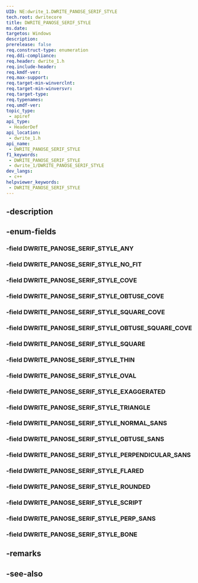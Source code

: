 ```yaml
---
UID: NE:dwrite_1.DWRITE_PANOSE_SERIF_STYLE
tech.root: dwritecore
title: DWRITE_PANOSE_SERIF_STYLE
ms.date: 
targetos: Windows
description: 
prerelease: false
req.construct-type: enumeration
req.ddi-compliance: 
req.header: dwrite_1.h
req.include-header: 
req.kmdf-ver: 
req.max-support: 
req.target-min-winverclnt: 
req.target-min-winversvr: 
req.target-type: 
req.typenames: 
req.umdf-ver: 
topic_type:
 - apiref
api_type:
 - HeaderDef
api_location:
 - dwrite_1.h
api_name:
 - DWRITE_PANOSE_SERIF_STYLE
f1_keywords:
 - DWRITE_PANOSE_SERIF_STYLE
 - dwrite_1/DWRITE_PANOSE_SERIF_STYLE
dev_langs:
 - c++
helpviewer_keywords:
 - DWRITE_PANOSE_SERIF_STYLE
---
```


## -description

## -enum-fields

### -field DWRITE_PANOSE_SERIF_STYLE_ANY

### -field DWRITE_PANOSE_SERIF_STYLE_NO_FIT

### -field DWRITE_PANOSE_SERIF_STYLE_COVE

### -field DWRITE_PANOSE_SERIF_STYLE_OBTUSE_COVE

### -field DWRITE_PANOSE_SERIF_STYLE_SQUARE_COVE

### -field DWRITE_PANOSE_SERIF_STYLE_OBTUSE_SQUARE_COVE

### -field DWRITE_PANOSE_SERIF_STYLE_SQUARE

### -field DWRITE_PANOSE_SERIF_STYLE_THIN

### -field DWRITE_PANOSE_SERIF_STYLE_OVAL

### -field DWRITE_PANOSE_SERIF_STYLE_EXAGGERATED

### -field DWRITE_PANOSE_SERIF_STYLE_TRIANGLE

### -field DWRITE_PANOSE_SERIF_STYLE_NORMAL_SANS

### -field DWRITE_PANOSE_SERIF_STYLE_OBTUSE_SANS

### -field DWRITE_PANOSE_SERIF_STYLE_PERPENDICULAR_SANS

### -field DWRITE_PANOSE_SERIF_STYLE_FLARED

### -field DWRITE_PANOSE_SERIF_STYLE_ROUNDED

### -field DWRITE_PANOSE_SERIF_STYLE_SCRIPT

### -field DWRITE_PANOSE_SERIF_STYLE_PERP_SANS

### -field DWRITE_PANOSE_SERIF_STYLE_BONE

## -remarks

## -see-also

